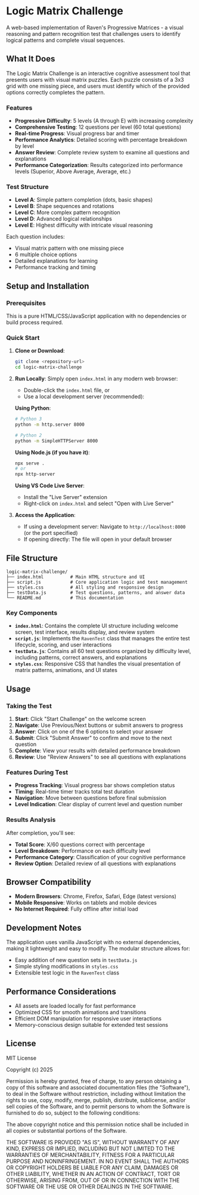 # Logic Matrix Challenge

A web-based implementation of Raven's Progressive Matrices - a visual reasoning and pattern recognition test that challenges users to identify logical patterns and complete visual sequences.

## What It Does

The Logic Matrix Challenge is an interactive cognitive assessment tool that presents users with visual matrix puzzles. Each puzzle consists of a 3x3 grid with one missing piece, and users must identify which of the provided options correctly completes the pattern.

### Features

- **Progressive Difficulty**: 5 levels (A through E) with increasing complexity
- **Comprehensive Testing**: 12 questions per level (60 total questions)
- **Real-time Progress**: Visual progress bar and timer
- **Performance Analytics**: Detailed scoring with percentage breakdown by level
- **Answer Review**: Complete review system to examine all questions and explanations
- **Performance Categorization**: Results categorized into performance levels (Superior, Above Average, Average, etc.)

### Test Structure

- **Level A**: Simple pattern completion (dots, basic shapes)
- **Level B**: Shape sequences and rotations
- **Level C**: More complex pattern recognition
- **Level D**: Advanced logical relationships
- **Level E**: Highest difficulty with intricate visual reasoning

Each question includes:
- Visual matrix pattern with one missing piece
- 6 multiple choice options
- Detailed explanations for learning
- Performance tracking and timing

## Setup and Installation

### Prerequisites

This is a pure HTML/CSS/JavaScript application with no dependencies or build process required.

### Quick Start

1. **Clone or Download**:
   ```bash
   git clone <repository-url>
   cd logic-matrix-challenge
   ```

2. **Run Locally**:
   Simply open `index.html` in any modern web browser:
   - Double-click the `index.html` file, or
   - Use a local development server (recommended):

   **Using Python**:
   ```bash
   # Python 3
   python -m http.server 8000
   
   # Python 2
   python -m SimpleHTTPServer 8000
   ```

   **Using Node.js (if you have it)**:
   ```bash
   npx serve .
   # or
   npx http-server
   ```

   **Using VS Code Live Server**:
   - Install the "Live Server" extension
   - Right-click on `index.html` and select "Open with Live Server"

3. **Access the Application**:
   - If using a development server: Navigate to `http://localhost:8000` (or the port specified)
   - If opening directly: The file will open in your default browser

## File Structure

```
logic-matrix-challenge/
├── index.html          # Main HTML structure and UI
├── script.js           # Core application logic and test management
├── styles.css          # All styling and responsive design
├── testData.js         # Test questions, patterns, and answer data
└── README.md           # This documentation
```

### Key Components

- **`index.html`**: Contains the complete UI structure including welcome screen, test interface, results display, and review system
- **`script.js`**: Implements the `RavenTest` class that manages the entire test lifecycle, scoring, and user interactions
- **`testData.js`**: Contains all 60 test questions organized by difficulty level, including patterns, correct answers, and explanations
- **`styles.css`**: Responsive CSS that handles the visual presentation of matrix patterns, animations, and UI states

## Usage

### Taking the Test

1. **Start**: Click "Start Challenge" on the welcome screen
2. **Navigate**: Use Previous/Next buttons or submit answers to progress
3. **Answer**: Click on one of the 6 options to select your answer
4. **Submit**: Click "Submit Answer" to confirm and move to the next question
5. **Complete**: View your results with detailed performance breakdown
6. **Review**: Use "Review Answers" to see all questions with explanations

### Features During Test

- **Progress Tracking**: Visual progress bar shows completion status
- **Timing**: Real-time timer tracks total test duration
- **Navigation**: Move between questions before final submission
- **Level Indication**: Clear display of current level and question number

### Results Analysis

After completion, you'll see:
- **Total Score**: X/60 questions correct with percentage
- **Level Breakdown**: Performance on each difficulty level
- **Performance Category**: Classification of your cognitive performance
- **Review Option**: Detailed review of all questions with explanations

## Browser Compatibility

- **Modern Browsers**: Chrome, Firefox, Safari, Edge (latest versions)
- **Mobile Responsive**: Works on tablets and mobile devices
- **No Internet Required**: Fully offline after initial load

## Development Notes

The application uses vanilla JavaScript with no external dependencies, making it lightweight and easy to modify. The modular structure allows for:

- Easy addition of new question sets in `testData.js`
- Simple styling modifications in `styles.css`
- Extensible test logic in the `RavenTest` class

## Performance Considerations

- All assets are loaded locally for fast performance
- Optimized CSS for smooth animations and transitions
- Efficient DOM manipulation for responsive user interactions
- Memory-conscious design suitable for extended test sessions

## License

MIT License

Copyright (c) 2025

Permission is hereby granted, free of charge, to any person obtaining a copy
of this software and associated documentation files (the "Software"), to deal
in the Software without restriction, including without limitation the rights
to use, copy, modify, merge, publish, distribute, sublicense, and/or sell
copies of the Software, and to permit persons to whom the Software is
furnished to do so, subject to the following conditions:

The above copyright notice and this permission notice shall be included in all
copies or substantial portions of the Software.

THE SOFTWARE IS PROVIDED "AS IS", WITHOUT WARRANTY OF ANY KIND, EXPRESS OR
IMPLIED, INCLUDING BUT NOT LIMITED TO THE WARRANTIES OF MERCHANTABILITY,
FITNESS FOR A PARTICULAR PURPOSE AND NONINFRINGEMENT. IN NO EVENT SHALL THE
AUTHORS OR COPYRIGHT HOLDERS BE LIABLE FOR ANY CLAIM, DAMAGES OR OTHER
LIABILITY, WHETHER IN AN ACTION OF CONTRACT, TORT OR OTHERWISE, ARISING FROM,
OUT OF OR IN CONNECTION WITH THE SOFTWARE OR THE USE OR OTHER DEALINGS IN THE
SOFTWARE.